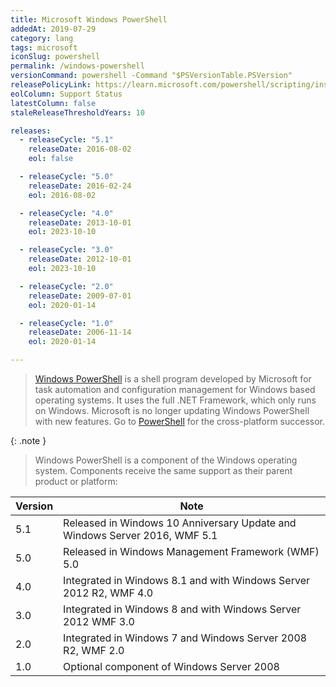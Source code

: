 ```yaml
---
title: Microsoft Windows PowerShell
addedAt: 2019-07-29
category: lang
tags: microsoft
iconSlug: powershell
permalink: /windows-powershell
versionCommand: powershell -Command "$PSVersionTable.PSVersion"
releasePolicyLink: https://learn.microsoft.com/powershell/scripting/install/powershell-support-lifecycle?view=powershell-5.1#windows-powershell-release-history
eolColumn: Support Status
latestColumn: false
staleReleaseThresholdYears: 10

releases:
  - releaseCycle: "5.1"
    releaseDate: 2016-08-02
    eol: false

  - releaseCycle: "5.0"
    releaseDate: 2016-02-24
    eol: 2016-08-02

  - releaseCycle: "4.0"
    releaseDate: 2013-10-01
    eol: 2023-10-10

  - releaseCycle: "3.0"
    releaseDate: 2012-10-01
    eol: 2023-10-10

  - releaseCycle: "2.0"
    releaseDate: 2009-07-01
    eol: 2020-01-14

  - releaseCycle: "1.0"
    releaseDate: 2006-11-14
    eol: 2020-01-14

---
```


> [Windows PowerShell](https://learn.microsoft.com/powershell/scripting/what-is-windows-powershell)
> is a shell program developed by Microsoft for task automation and configuration management for
> Windows based operating systems. It uses the full .NET Framework, which only runs on Windows.
> Microsoft is no longer updating Windows PowerShell with new features. Go to
> [PowerShell](/powershell) for the cross-platform successor.

{: .note }

> Windows PowerShell is a component of the Windows operating system. Components receive
> the same support as their parent product or platform:

| Version | Note                                                                       |
| ------- | -------------------------------------------------------------------------- |
| 5.1     | Released in Windows 10 Anniversary Update and Windows Server 2016, WMF 5.1 |
| 5.0     | Released in Windows Management Framework (WMF) 5.0                         |
| 4.0     | Integrated in Windows 8.1 and with Windows Server 2012 R2, WMF 4.0         |
| 3.0     | Integrated in Windows 8 and with Windows Server 2012 WMF 3.0               |
| 2.0     | Integrated in Windows 7 and Windows Server 2008 R2, WMF 2.0                |
| 1.0     | Optional component of Windows Server 2008                                  |
